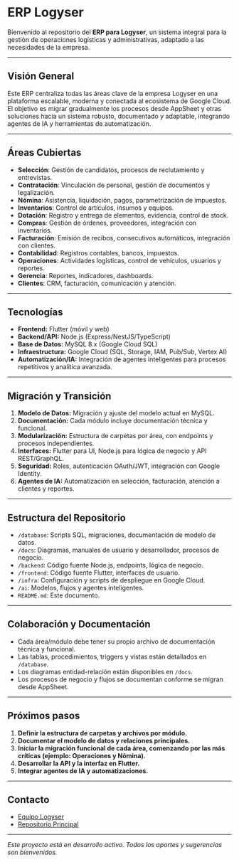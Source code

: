 # ERP Logyser

Bienvenido al repositorio del **ERP para Logyser**, un sistema integral para la gestión de operaciones logísticas y administrativas, adaptado a las necesidades de la empresa.

---

## **Visión General**

Este ERP centraliza todas las áreas clave de la empresa Logyser en una plataforma escalable, moderna y conectada al ecosistema de Google Cloud. El objetivo es migrar gradualmente los procesos desde AppSheet y otras soluciones hacia un sistema robusto, documentado y adaptable, integrando agentes de IA y herramientas de automatización.

---

## **Áreas Cubiertas**

- **Selección**: Gestión de candidatos, procesos de reclutamiento y entrevistas.
- **Contratación**: Vinculación de personal, gestión de documentos y legalización.
- **Nómina**: Asistencia, liquidación, pagos, parametrización de impuestos.
- **Inventarios**: Control de artículos, insumos y equipos.
- **Dotación**: Registro y entrega de elementos, evidencia, control de stock.
- **Compras**: Gestión de órdenes, proveedores, integración con inventarios.
- **Facturación**: Emisión de recibos, consecutivos automáticos, integración con clientes.
- **Contabilidad**: Registros contables, bancos, impuestos.
- **Operaciones**: Actividades logísticas, control de vehículos, usuarios y reportes.
- **Gerencia**: Reportes, indicadores, dashboards.
- **Clientes**: CRM, facturación, comunicación y atención.

---

## **Tecnologías**

- **Frontend:** Flutter (móvil y web)
- **Backend/API:** Node.js (Express/NestJS/TypeScript)
- **Base de Datos:** MySQL 8.x (Google Cloud SQL)
- **Infraestructura:** Google Cloud (SQL, Storage, IAM, Pub/Sub, Vertex AI)
- **Automatización/IA:** Integración de agentes inteligentes para procesos repetitivos y analítica avanzada.

---

## **Migración y Transición**

1. **Modelo de Datos:** Migración y ajuste del modelo actual en MySQL.
2. **Documentación:** Cada módulo incluye documentación técnica y funcional.
3. **Modularización:** Estructura de carpetas por área, con endpoints y procesos independientes.
4. **Interfaces:** Flutter para UI, Node.js para lógica de negocio y API REST/GraphQL.
5. **Seguridad:** Roles, autenticación OAuth/JWT, integración con Google Identity.
6. **Agentes de IA:** Automatización en selección, facturación, atención a clientes y reportes.

---

## **Estructura del Repositorio**

- `/database`: Scripts SQL, migraciones, documentación de modelo de datos.
- `/docs`: Diagramas, manuales de usuario y desarrollador, procesos de negocio.
- `/backend`: Código fuente Node.js, endpoints, lógica de negocio.
- `/frontend`: Código fuente Flutter, interfaces de usuario.
- `/infra`: Configuración y scripts de despliegue en Google Cloud.
- `/ai`: Modelos, flujos y agentes inteligentes.
- `README.md`: Este documento.

---

## **Colaboración y Documentación**

- Cada área/módulo debe tener su propio archivo de documentación técnica y funcional.
- Las tablas, procedimientos, triggers y vistas están detallados en `/database`.
- Los diagramas entidad-relación están disponibles en `/docs`.
- Los procesos de negocio y flujos se documentan conforme se migran desde AppSheet.

---

## **Próximos pasos**

1. **Definir la estructura de carpetas y archivos por módulo.**
2. **Documentar el modelo de datos y relaciones principales.**
3. **Iniciar la migración funcional de cada área, comenzando por las más críticas (ejemplo: Operaciones y Nómina).**
4. **Desarrollar la API y la interfaz en Flutter.**
5. **Integrar agentes de IA y automatizaciones.**

---

## **Contacto**

- [Equipo Logyser](mailto:info@logyser.com)
- [Repositorio Principal](https://github.com/Logyser/erp-logyser)

---

*Este proyecto está en desarrollo activo. Todos los aportes y sugerencias son bienvenidos.*
